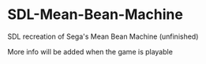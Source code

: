 # SDL-Mean-Bean-Machine
SDL recreation of Sega's Mean Bean Machine (unfinished)

More info will be added when the game is playable
